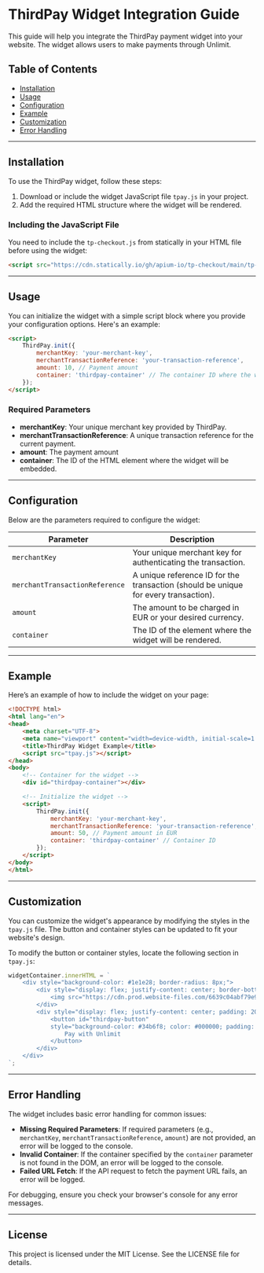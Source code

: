 
# ThirdPay Widget Integration Guide

This guide will help you integrate the ThirdPay payment widget into your website. The widget allows users to make payments through Unlimit.

## Table of Contents
- [Installation](#installation)
- [Usage](#usage)
- [Configuration](#configuration)
- [Example](#example)
- [Customization](#customization)
- [Error Handling](#error-handling)

---

## Installation

To use the ThirdPay widget, follow these steps:

1. Download or include the widget JavaScript file `tpay.js` in your project.
2. Add the required HTML structure where the widget will be rendered.

### Including the JavaScript File

You need to include the `tp-checkout.js` from statically in your HTML file before using the widget:

```html
<script src="https://cdn.statically.io/gh/apium-io/tp-checkout/main/tp-checkout.js"></script>
```

---

## Usage

You can initialize the widget with a simple script block where you provide your configuration options. Here's an example:

```html
<script>
    ThirdPay.init({
        merchantKey: 'your-merchant-key',
        merchantTransactionReference: 'your-transaction-reference',
        amount: 10, // Payment amount 
        container: 'thirdpay-container' // The container ID where the widget will be rendered
    });
</script>
```

### Required Parameters

- **merchantKey**: Your unique merchant key provided by ThirdPay.
- **merchantTransactionReference**: A unique transaction reference for the current payment.
- **amount**: The payment amount
- **container**: The ID of the HTML element where the widget will be embedded.

---

## Configuration

Below are the parameters required to configure the widget:

| Parameter                  | Description                                                                 |
|-----------------------------|-----------------------------------------------------------------------------|
| `merchantKey`               | Your unique merchant key for authenticating the transaction.                 |
| `merchantTransactionReference` | A unique reference ID for the transaction (should be unique for every transaction). |
| `amount`                    | The amount to be charged in EUR or your desired currency.                   |
| `container`                 | The ID of the element where the widget will be rendered.                     |

---

## Example

Here’s an example of how to include the widget on your page:

```html
<!DOCTYPE html>
<html lang="en">
<head>
    <meta charset="UTF-8">
    <meta name="viewport" content="width=device-width, initial-scale=1.0">
    <title>ThirdPay Widget Example</title>
    <script src="tpay.js"></script>
</head>
<body>
    <!-- Container for the widget -->
    <div id="thirdpay-container"></div>

    <!-- Initialize the widget -->
    <script>
        ThirdPay.init({
            merchantKey: 'your-merchant-key',
            merchantTransactionReference: 'your-transaction-reference',
            amount: 50, // Payment amount in EUR
            container: 'thirdpay-container' // Container ID
        });
    </script>
</body>
</html>
```

---

## Customization

You can customize the widget's appearance by modifying the styles in the `tpay.js` file. The button and container styles can be updated to fit your website's design.

To modify the button or container styles, locate the following section in `tpay.js`:

```javascript
widgetContainer.innerHTML = `
    <div style="background-color: #1e1e28; border-radius: 8px;">
        <div style="display: flex; justify-content: center; border-bottom: 2px solid #58585b; padding-top: 20px; padding-bottom: 20px;">
            <img src="https://cdn.prod.website-files.com/6639c04abf79e9627e4cbbc5/6639c1189a4ab33de95344f7_ThirdPay%20Logo.svg" alt="thirdpay" style="height: 40px; margin: auto;">
        </div>
        <div style="display: flex; justify-content: center; padding: 20px; ">
            <button id="thirdpay-button" 
            style="background-color: #34b6f8; color: #000000; padding: 10px 20px; border: none; border-radius: 25px; cursor: pointer; width: 100%; font-size: 15px;">
                Pay with Unlimit
            </button>
        </div>
    </div>
`;
```

---

## Error Handling

The widget includes basic error handling for common issues:

- **Missing Required Parameters**: If required parameters (e.g., `merchantKey`, `merchantTransactionReference`, `amount`) are not provided, an error will be logged to the console.
- **Invalid Container**: If the container specified by the `container` parameter is not found in the DOM, an error will be logged to the console.
- **Failed URL Fetch**: If the API request to fetch the payment URL fails, an error will be logged.

For debugging, ensure you check your browser's console for any error messages.

---

## License

This project is licensed under the MIT License. See the LICENSE file for details.
